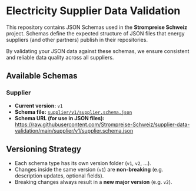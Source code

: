 # Electricity Supplier Data Validation

This repository contains JSON Schemas used in the **Strompreise Schweiz** project. Schemas define the expected structure of JSON files that energy suppliers (and other partners) publish in their repositories.

By validating your JSON data against these schemas, we ensure consistent and reliable data quality across all suppliers.

## Available Schemas

### Supplier

- **Current version:** `v1`
- **Schema file:** [`supplier/v1/supplier.schema.json`](./supplier/v1/supplier.schema.json)
- **Schema URL (for use in JSON files):** https://raw.githubusercontent.com/Strompreise-Schweiz/supplier-data-validation/main/supplier/v1/supplier.schema.json

## Versioning Strategy

- Each schema type has its own version folder (`v1`, `v2`, …).  
- Changes inside the same version (`v1`) are **non-breaking** (e.g. description updates, optional fields).  
- Breaking changes always result in a **new major version** (e.g. `v2`).  


